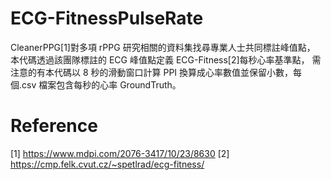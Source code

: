 # ECG-FitnessPulseRate

CleanerPPG[1]對多項 rPPG 研究相關的資料集找尋專業人士共同標註峰值點，
本代碼透過該團隊標註的 ECG 峰值點定義 ECG-Fitness[2]每秒心率基準點，
需注意的有本代碼以 8 秒的滑動窗口計算 PPI 換算成心率數值並保留小數，每個.csv 檔案包含每秒的心率 GroundTruth。

# Reference

[1] https://www.mdpi.com/2076-3417/10/23/8630
[2] https://cmp.felk.cvut.cz/~spetlrad/ecg-fitness/
